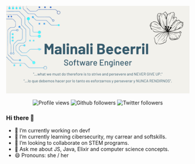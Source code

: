 

![Header](Images/Malinali.png)
<br>
<div align="center">
	<img src="https://komarev.com/ghpvc/?username=malibb&color=blue&style=for-the-badge" alt="Profile views"/>
	<img src="https://img.shields.io/github/followers/malibb?style=for-the-badge&logo=github&color=blue" alt="Github followers"/> 
	<img src="https://img.shields.io/twitter/follow/_mesurashii?style=for-the-badge&logo=twitter&color=blue" alt="Twitter followers"/>   
</div>

### Hi there 👋

- 🔭 I’m currently working on devf
- 🌱 I’m currently learning cibersecurity, my carrear and softskills.
- 👯 I’m looking to collaborate on STEM programs.
- 💬 Ask me about JS, Java, Elixir and computer science concepts.
- 😄 Pronouns: she / her
<!--
**malibb/malibb** is a ✨ _special_ ✨ repository because its `README.md` (this file) appears on your GitHub profile.

Here are some ideas to get you started:

- 🔭 I’m currently working on ...
- 🌱 I’m currently learning ...
- 👯 I’m looking to collaborate on ...
- 🤔 I’m looking for help with ...
- 💬 Ask me about ...
- 📫 How to reach me: ...
- 😄 Pronouns: ...
- ⚡ Fun fact: ...
-->
